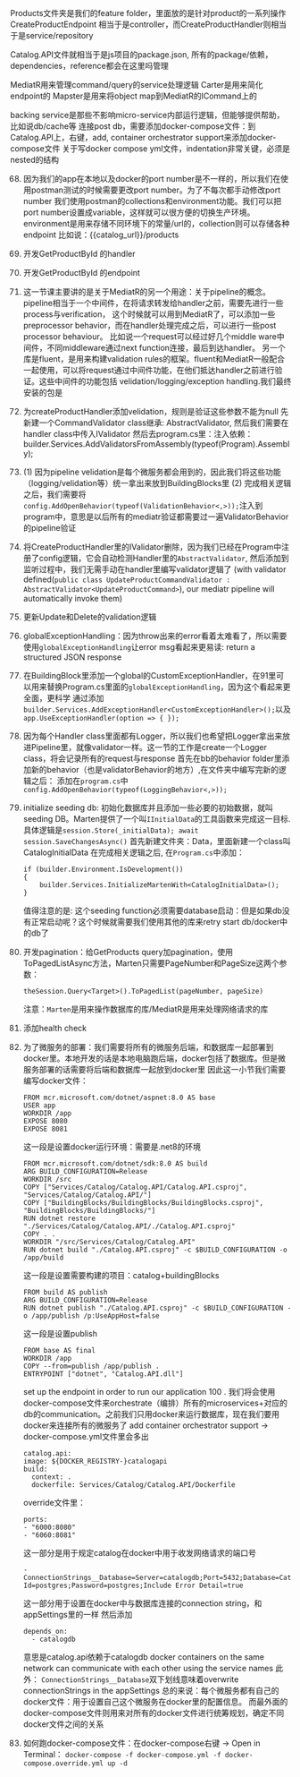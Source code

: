 ﻿Products文件夹是我们的feature folder，里面放的是针对product的一系列操作
CreateProductEndpoint 相当于是controller，而CreateProductHandler则相当于是service/repository


Catalog.API文件就相当于是js项目的package.json, 所有的package/依赖，dependencies，reference都会在这里吗管理

MediatR用来管理command/query的service处理逻辑
Carter是用来简化endpoint的
Mapster是用来将object map到MediatR的ICommand上的

backing service是那些不影响micro-service内部运行逻辑，但能够提供帮助，比如说db/cache等
连接post db，需要添加docker-compose文件：到Catalog.API上，右键，add, container orchestrator support来添加docker-compose文件
关于写docker compose yml文件，indentation非常关键，必须是nested的结构

68. 因为我们的app在本地以及docker的port number是不一样的，所以我们在使用postman测试的时候需要更改port number。为了不每次都手动修改port number
	我们使用postman的collections和environment功能。我们可以把port number设置成variable，这样就可以很方便的切换生产环境。environment是用来存储不同环境下的常量/url的，collection则可以存储各种endpoint
	比如说：{{catalog_url}}/products

69. 开发GetProductById 的handler
70. 开发GetProductById 的endpoint
82. 这一节课主要讲的是关于MediatR的另一个用途：关于pipeline的概念。pipeline相当于一个中间件，在将请求转发给handler之前，需要先进行一些process与verification，
	这个时候就可以用到MediatR了，可以添加一些preprocessor behavior，而在handler处理完成之后，可以进行一些post processor behaviour。
	比如说一个request可以经过好几个middle ware中间件，不同middleware通过next function连接，最后到达handler。
	另一个库是fluent，是用来构建validation rules的框架。fluent和MediatR一般配合一起使用，可以将request通过中间件功能，在他们抵达handler之前进行验证。这些中间件的功能包括
	velidation/logging/exception handling.我们最终安装的包是
84. 为createProductHandler添加velidation，规则是验证这些参数不能为null
    先新建一个CommandValidator class继承: AbstractValidator<CreateProductCommand>, 然后我们需要在handler class中传入IValidator<CreateProductCommand>
	然后去program.cs里：注入依赖：builder.Services.AddValidatorsFromAssembly(typeof(Program).Assembly);
85. (1) 因为pipeline velidation是每个微服务都会用到的，因此我们将这些功能（logging/velidation等）统一拿出来放到BuildingBlocks里
	(2) 完成相关逻辑之后，我们需要将`config.AddOpenBehavior(typeof(ValidationBehavior<,>));`注入到program中，意思是以后所有的mediatr验证都需要过一遍ValidatorBehavior的pipeline验证
86. 将CreateProductHandler里的IValidator删除，因为我们已经在Program中注册了config逻辑，它会自动检测Handler里的`AbstractValidator`, 然后添加到监听过程中，我们无需手动在handler里编写validator逻辑了
	(with validator defined(`public class UpdateProductCommandValidator : AbstractValidator<UpdateProductCommand>`), our mediatr pipeline will automatically invoke them)
87. 更新Update和Delete的validation逻辑
88. globalExceptionHandling：因为throw出来的error看着太难看了，所以需要使用`globalExceptionHandling`让error msg看起来更易读: return a structured JSON response
90. 在BuildingBlock里添加一个global的CustomExceptionHandler，在91里可以用来替换Program.cs里面的`globalExceptionHandling`，因为这个看起来更全面，更科学
	通过添加`builder.Services.AddExceptionHandler<CustomExceptionHandler>();`以及`app.UseExceptionHandler(option => { });`
92. 因为每个Handler class里面都有Logger，所以我们也希望把Logger拿出来放进Pipeline里，就像validator一样。这一节的工作是create一个Logger class，将会记录所有的request与response
	首先在bb的behavior folder里添加新的behavior（也是validatorBehavior的地方）,在文件夹中编写完新的逻辑之后：
	添加在`program.cs`中`config.AddOpenBehavior(typeof(LoggingBehavior<,>));`
94. initialize seeding db: 初始化数据库并且添加一些必要的初始数据，就叫seeding DB。Marten提供了一个叫`IInitialData`的工具函数来完成这一目标.
	具体逻辑是`session.Store(_initialData); await session.SaveChangesAsync()`
	首先新建文件夹：Data，里面新建一个class叫CatalogInitialData
	在完成相关逻辑之后, 在`Program.cs`中添加：
	```
	if (builder.Environment.IsDevelopment())
	{
		builder.Services.InitializeMartenWith<CatalogInitialData>();
	}
	```
	值得注意的是: 这个seeding function必须需要database启动：但是如果db没有正常启动呢？这个时候就需要我们使用其他的库来retry start db/docker中的db了
96. 开发pagination：给GetProducts query加pagination，使用ToPagedListAsync方法，Marten只需要PageNumber和PageSize这两个参数：
	```
	theSession.Query<Target>().ToPagedList(pageNumber, pageSize)
	```
	注意：`Marten`是用来操作数据库的库/MediatR是用来处理网络请求的库
98. 添加health check
99. 为了微服务的部署：我们需要将所有的微服务后端，和数据库一起部署到docker里。本地开发的话是本地电脑跑后端，docker包括了数据库。但是微服务部署的话需要将后端和数据库一起放到docker里
	因此这一小节我们需要编写docker文件：
	```
	FROM mcr.microsoft.com/dotnet/aspnet:8.0 AS base
	USER app
	WORKDIR /app
	EXPOSE 8080
	EXPOSE 8081
	```
	这一段是设置docker运行环境：需要是.net8的环境
	```
	FROM mcr.microsoft.com/dotnet/sdk:8.0 AS build
	ARG BUILD_CONFIGURATION=Release
	WORKDIR /src
	COPY ["Services/Catalog/Catalog.API/Catalog.API.csproj", "Services/Catalog/Catalog.API/"]
	COPY ["BuildingBlocks/BuildingBlocks/BuildingBlocks.csproj", "BuildingBlocks/BuildingBlocks/"]
	RUN dotnet restore "./Services/Catalog/Catalog.API/./Catalog.API.csproj"
	COPY . .
	WORKDIR "/src/Services/Catalog/Catalog.API"
	RUN dotnet build "./Catalog.API.csproj" -c $BUILD_CONFIGURATION -o /app/build
	```
	这一段是设置需要构建的项目：catalog+buildingBlocks
	```
	FROM build AS publish
	ARG BUILD_CONFIGURATION=Release
	RUN dotnet publish "./Catalog.API.csproj" -c $BUILD_CONFIGURATION -o /app/publish /p:UseAppHost=false
	```
	这一段是设置publish
	```
	FROM base AS final
	WORKDIR /app
	COPY --from=publish /app/publish .
	ENTRYPOINT ["dotnet", "Catalog.API.dll"]
	```
	set up the endpoint in order to run our application
100	. 我们将会使用docker-compose文件来orchestrate（编排）所有的microservices+对应的db的communication。之前我们只用docker来运行数据库，现在我们要用docker来连接所有的微服务了
	add container orchestrator support -> docker-compose.yml文件里会多出
	```
	catalog.api:
    image: ${DOCKER_REGISTRY-}catalogapi
    build:
      context: .
      dockerfile: Services/Catalog/Catalog.API/Dockerfile
	```
	override文件里：
	```
	ports:
    - "6000:8080"
    - "6060:8081"
	```
	这一部分是用于规定catalog在docker中用于收发网络请求的端口号
	```
    - ConnectionStrings__Database=Server=catalogdb;Port=5432;Database=CatalogDb;User Id=postgres;Password=postgres;Include Error Detail=true
	```
	这一部分用于设置在docker中与数据库连接的connection string，和appSettings里的一样
	然后添加
	```
	depends_on:
      - catalogdb
	```
	意思是catalog.api依赖于catalogdb
	docker containers on the same network can communicate with each other using the service names
	此外：
	`ConnectionStrings__Database`双下划线意味着overwrite connectionStrings in the appSettings
	总的来说：每个微服务都有自己的docker文件：用于设置自己这个微服务在docker里的配置信息。
	而最外面的docker-compose文件则用来对所有的docker文件进行统筹规划，确定不同docker文件之间的关系
101. 如何跑docker-compose文件：在docker-compose右键 -> Open in Terminal：
	`docker-compose -f docker-compose.yml -f docker-compose.override.yml up -d`